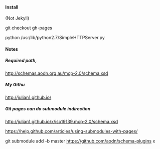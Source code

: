 
#### Install

(Not Jekyll)

git checkout gh-pages

python /usr/lib/python2.7/SimpleHTTPServer.py



#### Notes

##### Required path, 

http://schemas.aodn.org.au/mcp-2.0/schema.xsd

##### My Githu

http://julian1.github.io/

##### Git pages can do submodule indirection 

http://julian1.github.io/x/iso19139.mcp-2.0/schema.xsd

https://help.github.com/articles/using-submodules-with-pages/

git submodule add -b master https://github.com/aodn/schema-plugins  x   


